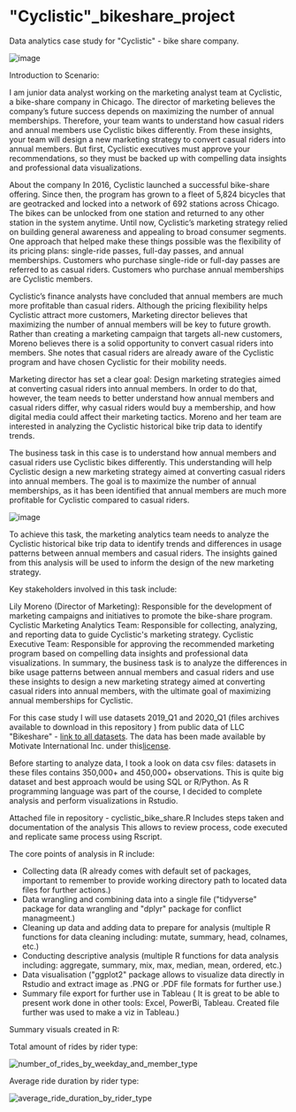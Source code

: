 # "Cyclistic"_bikeshare_project
Data analytics case study for "Cyclistic" - bike share company.

![image](https://github.com/djr111/-Cyclistic---bike-share-project/assets/58305266/70578ac4-d15f-454f-b735-6f77e3df991b)

Introduction to Scenario:

I am junior data analyst working on the marketing analyst team at Cyclistic, a bike-share company in Chicago.
The director of marketing believes the company’s future success
depends on maximizing the number of annual memberships. Therefore, your team wants to
understand how casual riders and annual members use Cyclistic bikes differently. From these
insights, your team will design a new marketing strategy to convert casual riders into annual
members. But first, Cyclistic executives must approve your recommendations, so they must be
backed up with compelling data insights and professional data visualizations.

About the company
In 2016, Cyclistic launched a successful bike-share offering. Since then, the program has grown
to a fleet of 5,824 bicycles that are geotracked and locked into a network of 692 stations
across Chicago. The bikes can be unlocked from one station and returned to any other station
in the system anytime.
Until now, Cyclistic’s marketing strategy relied on building general awareness and appealing to
broad consumer segments. One approach that helped make these things possible was the
flexibility of its pricing plans: single-ride passes, full-day passes, and annual memberships.
Customers who purchase single-ride or full-day passes are referred to as casual riders.
Customers who purchase annual memberships are Cyclistic members.

Cyclistic’s finance analysts have concluded that annual members are much more profitable
than casual riders. Although the pricing flexibility helps Cyclistic attract more customers,
Marketing director believes that maximizing the number of annual members will be key to future growth.
Rather than creating a marketing campaign that targets all-new customers, Moreno believes
there is a solid opportunity to convert casual riders into members. She notes that casual riders
are already aware of the Cyclistic program and have chosen Cyclistic for their mobility needs.

Marketing director has set a clear goal: Design marketing strategies aimed at converting casual riders into
annual members. In order to do that, however, the team needs to better understand how
annual members and casual riders differ, why casual riders would buy a membership, and how
digital media could affect their marketing tactics. Moreno and her team are interested in
analyzing the Cyclistic historical bike trip data to identify trends.

The business task in this case is to understand how annual members and casual riders use Cyclistic bikes differently. This understanding will help Cyclistic design a new marketing strategy aimed at converting casual riders into annual members. 
The goal is to maximize the number of annual memberships, as it has been identified that annual members are much more profitable for Cyclistic compared to casual riders.

![image](https://github.com/djr111/-Cyclistic---bike-share-project/assets/58305266/ab7ce891-7e48-4ffd-9919-3b9035f6dd68)


To achieve this task, the marketing analytics team needs to analyze the Cyclistic historical bike trip data to identify trends and differences in usage patterns between annual members and casual riders. The insights gained from this analysis will be used to inform the design of the new marketing strategy.

Key stakeholders involved in this task include:

Lily Moreno (Director of Marketing): Responsible for the development of marketing campaigns and initiatives to promote the bike-share program.
Cyclistic Marketing Analytics Team: Responsible for collecting, analyzing, and reporting data to guide Cyclistic's marketing strategy.
Cyclistic Executive Team: Responsible for approving the recommended marketing program based on compelling data insights and professional data visualizations.
In summary, the business task is to analyze the differences in bike usage patterns between annual members and casual riders and use these insights to design a new marketing strategy aimed at converting casual riders into annual members, with the ultimate goal of maximizing annual memberships for Cyclistic.

For this case study I will use datasets 2019_Q1 and 2020_Q1 (files archives available to download in this repository ) from public data of LLC "Bikeshare" - [link to all datasets](https://divvy-tripdata.s3.amazonaws.com/index.html).
The data has been made available by Motivate International Inc. under this[license](https://divvybikes.com/data-license-agreement).

Before starting to analyze data, I took a look on data csv files:
datasets in these files contains 350,000+ and 450,000+ observations. This is quite big dataset and best approach would be using SQL or R/Python.
As R programming language was part of the course, I decided to complete analysis and perform visualizations in Rstudio.

Attached file in repository - cyclistic_bike_share.R
Includes steps taken and documentation of the analysis
This allows to review process, code executed and replicate same process using Rscript.

The core points of analysis in R include:

- Collecting data (R already comes with default set of packages, important to remember to provide working directory path to located data files for further actions.)
- Data wrangling and combining data into a single file ("tidyverse" package for data wrangling and "dplyr" package for conflict managmeent.)
- Cleaning up data and adding data to prepare for analysis (multiple R functions for data cleaning including: mutate, summary, head, colnames, etc.)
- Conducting descriptive analysis (multiple R functions for data analysis including: aggregate, summary, mix, max, median, mean, ordered, etc.)
- Data visualisation ("ggplot2" package allows to visualize data directly in Rstudio and extract image as .PNG or .PDF file formats for further use.)
- Summary file export for further use in Tableau ( It is great to be able to present work done in other tools: Excel, PowerBi, Tableau. Created file further was used to make a viz in Tableau.)

Summary visuals created in R:

Total amount of rides by rider type:

![number_of_rides_by_weekday_and_member_type](https://github.com/djr111/-Cyclistic---bike-share-project/assets/58305266/d504bc8f-a484-43aa-a0cc-c5690d4421ef)


Average ride duration by rider type:

![average_ride_duration_by_rider_type](https://github.com/djr111/-Cyclistic---bike-share-project/assets/58305266/91374e8b-1c7d-4f3c-b498-1872a1921397)


